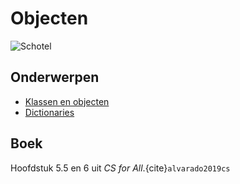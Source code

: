 # Objecten

![Schotel](/images/saucer.png)

## Onderwerpen

- [Klassen en objecten](/topics/19_objecten)
- [Dictionaries](/topics/20_dictionaries)

## Boek

Hoofdstuk 5.5 en 6 uit *CS for All*.{cite}`alvarado2019cs`
